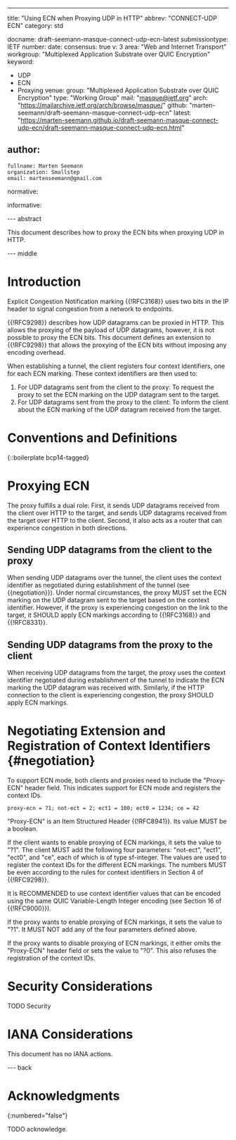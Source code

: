 ---
title: "Using ECN when Proxying UDP in HTTP"
abbrev: "CONNECT-UDP ECN"
category: std

docname: draft-seemann-masque-connect-udp-ecn-latest
submissiontype: IETF
number:
date:
consensus: true
v: 3
area: "Web and Internet Transport"
workgroup: "Multiplexed Application Substrate over QUIC Encryption"
keyword:
 - UDP
 - ECN
 - Proxying
venue:
  group: "Multiplexed Application Substrate over QUIC Encryption"
  type: "Working Group"
  mail: "masque@ietf.org"
  arch: "https://mailarchive.ietf.org/arch/browse/masque/"
  github: "marten-seemann/draft-seemann-masque-connect-udp-ecn"
  latest: "https://marten-seemann.github.io/draft-seemann-masque-connect-udp-ecn/draft-seemann-masque-connect-udp-ecn.html"

author:
 -
    fullname: Marten Seemann
    organization: Smallstep
    email: martenseemann@gmail.com

normative:

informative:


--- abstract

This document describes how to proxy the ECN bits when proxying UDP in HTTP.

--- middle

# Introduction

Explicit Congestion Notification marking {{!RFC3168}} uses two bits in the IP
header to signal congestion from a network to endpoints.

{{!RFC9298}} describes how UDP datagrams can be proxied in HTTP. This allows the
proxying of the payload of UDP datagrams, however, it is not possible to proxy
the ECN bits. This document defines an extension to {{!RFC9298}} that allows the
proxying of the ECN bits without imposing any encoding overhead.

When establishing a tunnel, the client registers four context identifiers, one
for each ECN marking. These context identifiers are then used to:

1. For UDP datagrams sent from the client to the proxy: To request the proxy to
   set the ECN marking on the UDP datagram sent to the target.
2. For UDP datagrams sent from the proxy to the client: To inform the client
   about the ECN marking of the UDP datagram received from the target.

# Conventions and Definitions

{::boilerplate bcp14-tagged}

# Proxying ECN

The proxy fulfills a dual role: First, it sends UDP datagrams received from the
client over HTTP to the target, and sends UDP datagrams received from the target
over HTTP to the client. Second, it also acts as a router that can experience
congestion in both directions.

## Sending UDP datagrams from the client to the proxy

When sending UDP datagrams over the tunnel, the client uses the context
identifier as negotiated during establishment of the tunnel (see
{{negotiation}}). Under normal circumstances, the proxy MUST set the ECN marking
on the UDP datagram sent to the target based on the context identifier. However,
if the proxy is experiencing congestion on the link to the target, it SHOULD
apply ECN markings according to {{!RFC3168}} and {{!RFC8331}}.

## Sending UDP datagrams from the proxy to the client

When receiving UDP datagrams from the target, the proxy uses the context
identifier negotiated during establishment of the tunnel to indicate the ECN
marking the UDP datagram was received with. Similarly, if the HTTP connection to
the client is experiencing congestion, the proxy SHOULD apply ECN markings.

# Negotiating Extension and Registration of Context Identifiers {#negotiation}

To support ECN mode, both clients and proxies need to include the "Proxy-ECN"
header field. This indicates support for ECN mode and registers the context
IDs.

    proxy-ecn = ?1; not-ect = 2; ect1 = 100; ect0 = 1234; ce = 42

"Proxy-ECN" is an Item Structured Header {{!RFC8941}}. Its value MUST be a
boolean.

If the client wants to enable proxying of ECN markings, it sets the value to
"?1". The client MUST add the following four parameters: "not-ect", "ect1",
"ect0", and "ce", each of which is of type sf-integer. The values are used to
register the context IDs for the different ECN markings. The numbers MUST be even
according to the rules for context identifiers in Section 4 of {{!RFC9298}}.

It is RECOMMENDED to use context identifier values that can be encoded using the
same QUIC Variable-Length Integer encoding (see Section 16 of {{!RFC9000}}).

If the proxy wants to enable proxying of ECN markings, it sets the value to
"?1". It MUST NOT add any of the four parameters defined above.

If the proxy wants to disable proxying of ECN markings, it either omits the
"Proxy-ECN" header field or sets the value to "?0". This also refuses the
registration of the context IDs.


# Security Considerations

TODO Security


# IANA Considerations

This document has no IANA actions.


--- back

# Acknowledgments
{:numbered="false"}

TODO acknowledge.
